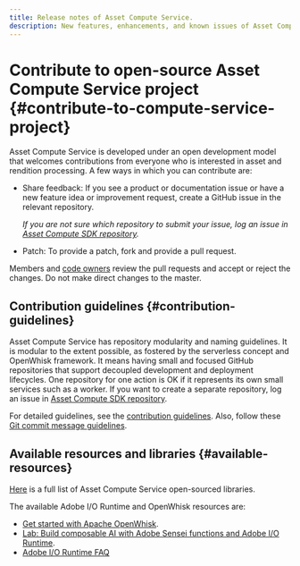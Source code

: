 ```yaml
---
title: Release notes of Asset Compute Service.
description: New features, enhancements, and known issues of Asset Compute Service.
---
```


# Contribute to open-source Asset Compute Service project {#contribute-to-compute-service-project}

Asset Compute Service is developed under an open development model that welcomes contributions from everyone who is interested in asset and rendition processing. A few ways in which you can contribute are:

* Share feedback: If you see a product or documentation issue or have a new feature idea or improvement request, create a GitHub issue in the relevant repository. 

  _If you are not sure which repository to submit your issue, log an issue in [Asset Compute SDK repository](https://github.com/adobe/asset-compute-sdk)._
* Patch: To provide a patch, fork and provide a pull request.

Members and [code owners](https://help.github.com/articles/about-codeowners/) review the pull requests and accept or reject the changes. Do not make direct changes to the master.

## Contribution guidelines {#contribution-guidelines}

Asset Compute Service has repository modularity and naming guidelines. It is modular to the extent possible, as fostered by the serverless concept and OpenWhisk framework. It means having small and focused GitHub repositories that support decoupled development and deployment lifecycles. One repository for one action is OK if it represents its own small services such as a worker. If you want to create a separate repository, log an issue in [Asset Compute SDK repository](https://github.com/adobe/asset-compute-sdk).

For detailed guidelines, see the [contribution guidelines](https://github.com/adobe/asset-compute-sdk/blob/master/.github/CONTRIBUTING.md). Also, follow these [Git commit message guidelines](https://chris.beams.io/posts/git-commit/).

## Available resources and libraries {#available-resources}

[Here](https://github.com/adobe/asset-compute-sdk#available-resources-and-libraries) is a full list of Asset Compute Service open-sourced libraries.

The available Adobe I/O Runtime and OpenWhisk resources are:

* [Get started with Apache OpenWhisk](https://github.com/apache/incubator-openwhisk/tree/master/docs#getting-started-with-openwhisk).
* [Lab: Build composable AI with Adobe Sensei functions and Adobe I/O Runtime](https://opensource.adobe.com/adobe-sensei-ai-functions/index.html/).
* [Adobe I/O Runtime FAQ](https://www.adobe.io/apis/experienceplatform/runtime/docs.html#!adobedocs/adobeio-runtime/master/resources/faq.md)
